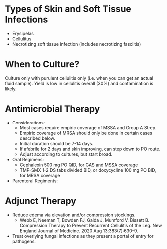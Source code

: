 # Types of Skin and Soft Tissue Infections
- Erysipelas
- Cellulitus
- Necrotizing soft tissue infection (includes necrotizing fasciitis)

# When to Culture?
Culture only with purulent cellulitis only (i.e. when you can get an actual fluid sample). Yield is low in cellulitis overall (30%) and contamination is likely.

# Antimicrobial Therapy
- Considerations:
  - Most cases require empiric coverage of MSSA and Group A Strep.
  - Empiric coverage of MRSA should only be done in certain cases described below.
  - Initial duration should be 7-14 days.
  - If afebrile for 2 days and skin improving, can step down to PO route.
  - Adjust according to cultures, but start broad.
- Oral Regimens:
  - Cephalexin 500 mg PO QID, for GAS and MSSA coverage
  - TMP-SMX 1-2 DS tabs divided BID, or doxycycline 100 mg PO BID, for MRSA coverage
- Parenteral Regiments:

# Adjunct Therapy
- Reduce edema via elevation and/or compression stockings.
  - Webb E, Neeman T, Bowden FJ, Gaida J, Mumford V, Bissett B. Compression Therapy to Prevent Recurrent Cellulitis of the Leg. New England Journal of Medicine. 2020 Aug 13;383(7):630–9. 
- Treat overlying fungal infections as they present a portal of entry for pathogens.

